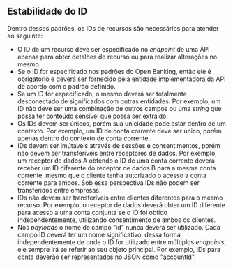 ## Estabilidade do ID


Dentro desses padrões, os IDs de recursos são necessários para atender ao seguinte:

* O ID de um recurso deve ser especificado no *endpoint* de uma API apenas para obter detalhes do recurso ou para realizar alterações no mesmo.
* Se o ID for especificado nos padrões do Open Banking, então ele é obrigatório e deverá ser fornecido pela entidade implementadora da API de acordo com o padrão definido.
* Se um ID for especificado, o mesmo deverá ser totalmente desconectado de significados com outras entidades. Por exemplo, um ID não deve ser uma combinação de outros campos ou uma *string* que possa ter conteúdo sensível que possa ser extraído.
* Os IDs devem ser únicos, porém sua unicidade pode estar dentro de um contexto. Por exemplo, um ID de conta corrente deve ser único, porém apenas dentro do contexto de conta corrente. 
* IDs devem ser imútaveis através de sessões e consentimentos, porém não devem ser transferíveis entre receptores de dados. Por exemplo, um receptor de dados A obtendo o ID de uma conta corrente deverá receber um ID diferente do receptor de dados B para a mesma conta corrente, mesmo que o cliente tenha autorizado o acesso a conta corrente para ambos. Sob essa perspectiva IDs não podem ser transferidos entre empresas.
* IDs não devem ser transferíveis entre clientes diferentes para o mesmo recurso. Por exemplo, o receptor de dados deverá obter um ID diferente para acesso a uma conta conjunta se o ID foi obtido independentemente, utilizando consentimento de ambos os clientes.
* Nos *payloads* o nome de campo "id" nunca deverá ser utilizado. Cada campo ID deverá ter um nome significativo, dessa forma independentemente de onde o ID for utilizado entre múltiplos *endpoints*, ele sempre irá se referir ao seu objeto principal. Por exemplo, IDs para conta deverão ser representados no JSON como "accountId".
